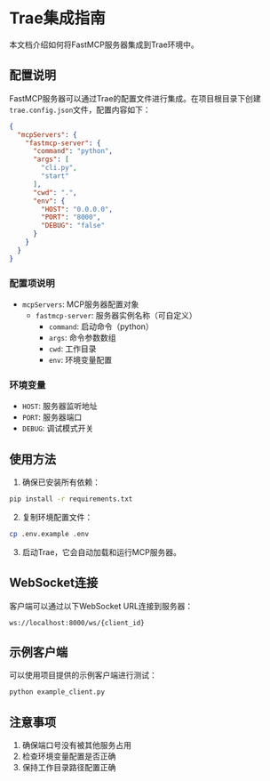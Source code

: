 # Trae集成指南

本文档介绍如何将FastMCP服务器集成到Trae环境中。

## 配置说明

FastMCP服务器可以通过Trae的配置文件进行集成。在项目根目录下创建`trae.config.json`文件，配置内容如下：

```json
{
  "mcpServers": {
    "fastmcp-server": {
      "command": "python",
      "args": [
        "cli.py",
        "start"
      ],
      "cwd": ".",
      "env": {
        "HOST": "0.0.0.0",
        "PORT": "8000",
        "DEBUG": "false"
      }
    }
  }
}
```

### 配置项说明

- `mcpServers`: MCP服务器配置对象
  - `fastmcp-server`: 服务器实例名称（可自定义）
    - `command`: 启动命令（python）
    - `args`: 命令参数数组
    - `cwd`: 工作目录
    - `env`: 环境变量配置

### 环境变量

- `HOST`: 服务器监听地址
- `PORT`: 服务器端口
- `DEBUG`: 调试模式开关

## 使用方法

1. 确保已安装所有依赖：
```bash
pip install -r requirements.txt
```

2. 复制环境配置文件：
```bash
cp .env.example .env
```

3. 启动Trae，它会自动加载和运行MCP服务器。

## WebSocket连接

客户端可以通过以下WebSocket URL连接到服务器：
```
ws://localhost:8000/ws/{client_id}
```

## 示例客户端

可以使用项目提供的示例客户端进行测试：
```bash
python example_client.py
```

## 注意事项

1. 确保端口号没有被其他服务占用
2. 检查环境变量配置是否正确
3. 保持工作目录路径配置正确